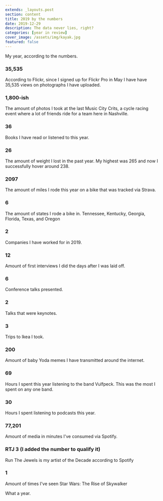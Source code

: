 ```yaml
---
extends: _layouts.post
section: content
title: 2019 by the numbers
date: 2019-12-29
description: The data never lies, right?
categories: [year in review]
cover_image: /assets/img/kayak.jpg
featured: false
---
```


My year, according to the numbers.

### 35,535

According to Flickr, since I signed up for Flickr Pro in May I have have 35,535 views on photographs I have uploaded. 

### 1,800-ish

The amount of photos I took at the last Music City Crits, a cycle racing event where a lot of friends ride for a team here in Nashville. 

### 36

Books I have read or listened to this year. 

### 26

The amount of weight I lost in the past year. My highest was 265 and now I successfully hover around 238. 

### 2097

The amount of miles I rode this year on a bike that was tracked via Strava. 

### 6

The amount of states I rode a bike in. Tennessee, Kentucky, Georgia, Florida, Texas, and Oregon

### 2

Companies I have worked for in 2019.

### 12

Amount of first interviews I did the days after I was laid off.

### 6

Conference talks presented. 

### 2 

Talks that were keynotes.

### 3 

Trips to Ikea I took.

### 200

Amount of baby Yoda memes I have transmitted around the internet.

### 69

Hours I spent this year listening to the band Vulfpeck. This was the most I spent on any one band.

###  30

Hours I spent listening to podcasts this year.

### 77,201

Amount of media in minutes I've consumed via Spotify.

### RTJ 3 (I added the number to qualify it)

Run The Jewels is my artist of the Decade according to Spotify

### 1

Amount of times I've seen Star Wars: The Rise of Skywalker

What a year.